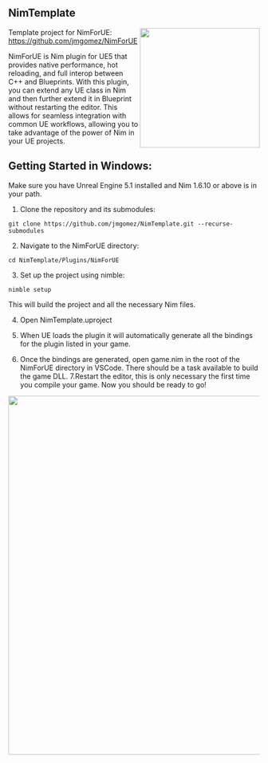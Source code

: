 ## NimTemplate
<img src="https://raw.githubusercontent.com/jmgomez/NimForUE/master/logo.png" width="240"  align="right">

Template project for NimForUE: https://github.com/jmgomez/NimForUE



NimForUE is Nim plugin for UE5 that provides native performance, hot reloading, and full interop between C++ and Blueprints. With this plugin, you can extend any UE class in Nim and then further extend it in Blueprint without restarting the editor. This allows for seamless integration with common UE workflows, allowing you to take advantage of the power of Nim in your UE projects.




## Getting Started in Windows:

Make sure you have Unreal Engine 5.1 installed and Nim 1.6.10 or above is in your path.

1. Clone the repository and its submodules:
```
git clone https://github.com/jmgomez/NimTemplate.git --recurse-submodules
```
2. Navigate to the NimForUE directory:
```
cd NimTemplate/Plugins/NimForUE
```
3. Set up the project using nimble:

```nimble setup```

This will build the project and all the necessary Nim files.

4. Open NimTemplate.uproject

5. When UE loads the plugin it will automatically generate all the bindings for the plugin listed in your game.
6. Once the bindings are generated, open game.nim in the root of the NimForUE directory in VSCode. There should be a task available to build the game DLL.
7.Restart the editor, this is only necessary the first time you compile your game. Now you should be ready to go!



<img src="https://uc13b33d7d1e9ee3fe5817e6e048.previews.dropboxusercontent.com/p/thumb/ABvPwCeTIIppCPy77orA5CqAzP-ckIoDTUi89tz-DwwLK4Bcgsb1YOLCgu90JeimBkEFPHXONFid8y2WszEFK_zj9CixHLW6YHjWgwkwTGvWOt-hJqogXMaw4hSQkt0y0JWn1DUGopZYlNZUQTsqpWrpG2WfoJSBJKYCjN6CBSPFLNJ-2xrpJ2flCwL2W8D_Xwt7Q0KzXOKsFrE0CAglFjQ4BU_MwFvC0RvS1MNj-fg1-Jtvy1irPQAMch24u454wQ48ogUGOrNedDKKwZckWWc2BgZkugmb3aC-EYPb8kHEfmiB6PXE0c5hMDGMhEn6EAKOjiN7X7OpVSYSy1QFK95uBo1Wqs5sSzD0dhKgxsvgT-qxUdVFPatpY1TsjTo7sOqihYBm9_W3_FKed4ZjjJ0pKrfaDRmQQT-dBZ6oY8QFlQ/p.jpeg" width="720"  >

